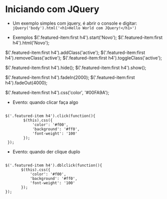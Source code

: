 # Iniciando com JQuery
- Um exemplo simples com jquery, é abrir o console e digitar:
`jQuery('body').html('<h1>Hello World com JQuery!</h1>')`

- Exemplos 
$('.featured-item:first h4').start('<span class="badge bg-secondary">Novo</span>');
$('.featured-item:first h4').html('<span class="badge bg-secondary">Novo</span>');

$('.featured-item:first h4').addClass('active');
$('.featured-item:first h4').removeClass('active');
$('.featured-item:first h4').toggleClass('active');

$('.featured-item:first h4').hide();
$('.featured-item:first h4').show();

$('.featured-item:first h4').fadeIn(2000);
$('.featured-item:first h4').fadeOut(4000);

$('.featured-item:first h4').css('color', '#00FA9A');

- Evento: quando clicar faça algo

```

$('.featured-item h4').click(function(){
        $(this).css({
            'color': '#f00',
            'background': '#ff0',
            'font-weight': '100'
        });
 });

```

- Evento: quando der clique duplo

 ```

 $('.featured-item h4').dblclick(function(){
        $(this).css({
            'color': '#f00',
            'background': '#ff0',
            'font-weight': '100'
        });
 });

 ```

